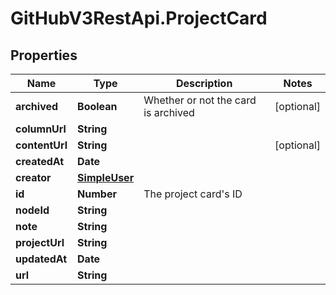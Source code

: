 # GitHubV3RestApi.ProjectCard

## Properties

Name | Type | Description | Notes
------------ | ------------- | ------------- | -------------
**archived** | **Boolean** | Whether or not the card is archived | [optional] 
**columnUrl** | **String** |  | 
**contentUrl** | **String** |  | [optional] 
**createdAt** | **Date** |  | 
**creator** | [**SimpleUser**](SimpleUser.md) |  | 
**id** | **Number** | The project card&#39;s ID | 
**nodeId** | **String** |  | 
**note** | **String** |  | 
**projectUrl** | **String** |  | 
**updatedAt** | **Date** |  | 
**url** | **String** |  | 


